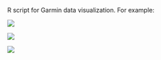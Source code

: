 R script for Garmin data visualization. For example:

![](http://dl.dropbox.com/u/6360678/blog/garmin_1.png)


![](http://dl.dropbox.com/u/6360678/blog/garmin_2.png)


![](http://dl.dropbox.com/u/6360678/blog/garmin_map.png)


